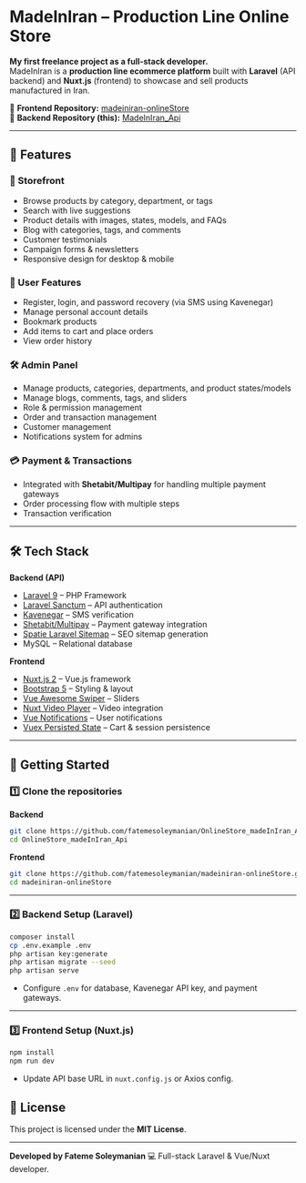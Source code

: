# MadeInIran – Production Line Online Store

**My first freelance project as a full-stack developer.**  
MadeInIran is a **production line ecommerce platform** built with **Laravel** (API backend) and **Nuxt.js** (frontend) to showcase and sell products manufactured in Iran.

🔗 **Frontend Repository:** [madeiniran-onlineStore](https://github.com/fatemesoleymanian/madeiniran-onlineStore)  
🔗 **Backend Repository (this):** [MadeInIran_Api](https://github.com/fatemesoleymanian/OnlineStore_madeInIran_Api)

---

## 📌 Features

### 🛒 Storefront
- Browse products by category, department, or tags
- Search with live suggestions
- Product details with images, states, models, and FAQs
- Blog with categories, tags, and comments
- Customer testimonials
- Campaign forms & newsletters
- Responsive design for desktop & mobile

### 👤 User Features
- Register, login, and password recovery (via SMS using Kavenegar)
- Manage personal account details
- Bookmark products
- Add items to cart and place orders
- View order history

### 🛠 Admin Panel
- Manage products, categories, departments, and product states/models
- Manage blogs, comments, tags, and sliders
- Role & permission management
- Order and transaction management
- Customer management
- Notifications system for admins

### 💳 Payment & Transactions
- Integrated with **Shetabit/Multipay** for handling multiple payment gateways
- Order processing flow with multiple steps
- Transaction verification

---

## 🛠️ Tech Stack

**Backend (API)**
- [Laravel 9](https://laravel.com/) – PHP Framework
- [Laravel Sanctum](https://laravel.com/docs/sanctum) – API authentication
- [Kavenegar](https://kavenegar.com/) – SMS verification
- [Shetabit/Multipay](https://github.com/shetabit/multipay) – Payment gateway integration
- [Spatie Laravel Sitemap](https://github.com/spatie/laravel-sitemap) – SEO sitemap generation
- MySQL – Relational database

**Frontend**
- [Nuxt.js 2](https://nuxtjs.org/) – Vue.js framework
- [Bootstrap 5](https://getbootstrap.com/) – Styling & layout
- [Vue Awesome Swiper](https://github.com/surmon-china/vue-awesome-swiper) – Sliders
- [Nuxt Video Player](https://www.npmjs.com/package/nuxt-video-player) – Video integration
- [Vue Notifications](https://github.com/euvl/vue-notification) – User notifications
- [Vuex Persisted State](https://www.npmjs.com/package/vuex-persistedstate) – Cart & session persistence

---

## 🚀 Getting Started

### 1️⃣ Clone the repositories
**Backend**
```bash
git clone https://github.com/fatemesoleymanian/OnlineStore_madeInIran_Api.git
cd OnlineStore_madeInIran_Api
````

**Frontend**

```bash
git clone https://github.com/fatemesoleymanian/madeiniran-onlineStore.git
cd madeiniran-onlineStore
```

---

### 2️⃣ Backend Setup (Laravel)

```bash
composer install
cp .env.example .env
php artisan key:generate
php artisan migrate --seed
php artisan serve
```

* Configure `.env` for database, Kavenegar API key, and payment gateways.

---

### 3️⃣ Frontend Setup (Nuxt.js)

```bash
npm install
npm run dev
```

* Update API base URL in `nuxt.config.js` or Axios config.

## 📜 License

This project is licensed under the **MIT License**.

---

**Developed by Fateme Soleymanian**
💻 Full-stack Laravel & Vue/Nuxt developer.

